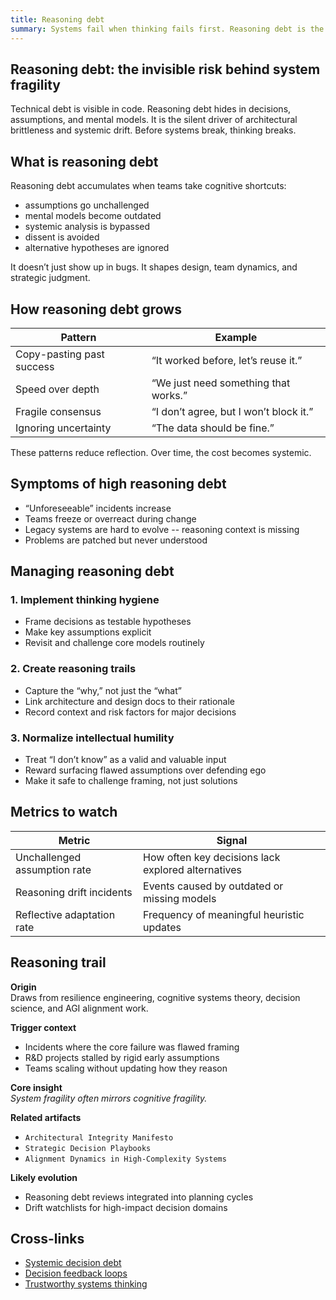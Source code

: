 ```yaml
---
title: Reasoning debt
summary: Systems fail when thinking fails first. Reasoning debt is the root cause of fragility in architecture, decisions, and team behavior.
---
```


## Reasoning debt: the invisible risk behind system fragility

Technical debt is visible in code. Reasoning debt hides in decisions, assumptions, and mental models. It is the silent driver of architectural brittleness and systemic drift. Before systems break, thinking breaks.

## What is reasoning debt

Reasoning debt accumulates when teams take cognitive shortcuts:

- assumptions go unchallenged  
- mental models become outdated  
- systemic analysis is bypassed  
- dissent is avoided  
- alternative hypotheses are ignored

It doesn’t just show up in bugs. It shapes design, team dynamics, and strategic judgment.

## How reasoning debt grows

| Pattern                     | Example                                       |
| -------------------------- | --------------------------------------------- |
| Copy-pasting past success  | “It worked before, let’s reuse it.”           |
| Speed over depth           | “We just need something that works.”          |
| Fragile consensus          | “I don’t agree, but I won’t block it.”        |
| Ignoring uncertainty       | “The data should be fine.”                    |

These patterns reduce reflection. Over time, the cost becomes systemic.

## Symptoms of high reasoning debt

- “Unforeseeable” incidents increase  
- Teams freeze or overreact during change  
- Legacy systems are hard to evolve -- reasoning context is missing  
- Problems are patched but never understood

## Managing reasoning debt

### 1. Implement thinking hygiene

- Frame decisions as testable hypotheses  
- Make key assumptions explicit  
- Revisit and challenge core models routinely

### 2. Create reasoning trails

- Capture the “why,” not just the “what”  
- Link architecture and design docs to their rationale  
- Record context and risk factors for major decisions

### 3. Normalize intellectual humility

- Treat “I don’t know” as a valid and valuable input  
- Reward surfacing flawed assumptions over defending ego  
- Make it safe to challenge framing, not just solutions

## Metrics to watch

| Metric                     | Signal                                              |
| -------------------------- | -------------------------------------------------- |
| Unchallenged assumption rate | How often key decisions lack explored alternatives |
| Reasoning drift incidents    | Events caused by outdated or missing models        |
| Reflective adaptation rate   | Frequency of meaningful heuristic updates          |

## Reasoning trail

**Origin**  
Draws from resilience engineering, cognitive systems theory, decision science, and AGI alignment work.

**Trigger context**  
- Incidents where the core failure was flawed framing  
- R&D projects stalled by rigid early assumptions  
- Teams scaling without updating how they reason

**Core insight**  
*System fragility often mirrors cognitive fragility.*

**Related artifacts**  
- `Architectural Integrity Manifesto`  
- `Strategic Decision Playbooks`  
- `Alignment Dynamics in High-Complexity Systems`

**Likely evolution**  
- Reasoning debt reviews integrated into planning cycles  
- Drift watchlists for high-impact decision domains

## Cross-links

- [Systemic decision debt](../notes/Reasoning%20debt%20-%20the%20invisible%20risk%20behind%20system%20fragility.md)  
- [Decision feedback loops](../notes/Building%20resilience%20through%20decision%20feedback%20loops.md)  
- [Trustworthy systems thinking](../essays/architectural-integrity/Trustworthy%20systems%20thinking%20-%20building%20for%20inevitable%20drift.md)
